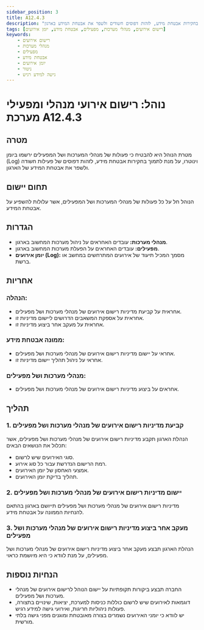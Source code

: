 ```yaml
---
sidebar_position: 3
title: A12.4.3
description: "נוהל רישום אירועי מנהלי ומפעילי מערכת מבטיח רישום וניטור של פעולותיהם ביומן אירועים. המטרה היא לתמוך בחקירות אבטחת מידע, לזהות דפוסים חשודים ולשפר את אבטחת המידע בארגון."
tags: [רישום אירועים, מנהלי מערכות, מפעילים, אבטחת מידע, יומן אירועים]
keywords:
    - רישום אירועים
    - מנהלי מערכות
    - מפעילים
    - אבטחת מידע
    - יומן אירועים
    - ניטור
    - גישה למידע רגיש
---
```


# נוהל: רישום אירועי מנהלי ומפעילי מערכת A12.4.3

## מטרה
מטרת הנוהל היא להבטיח כי פעולות של מנהלי המערכות ושל המפעילים ירשמו ביומן (Log) וינוטרו, על מנת לתמוך בחקירות אבטחת מידע, לזהות דפוסים של פעילות חשודה ולשפר את אבטחת המידע של הארגון.

## תחום יישום
הנוהל חל על כל פעולות של מנהלי המערכות ושל המפעילים, אשר עלולות להשפיע על אבטחת המידע.

## הגדרות
- **מנהלי מערכות:** עובדים האחראים על ניהול מערכות המחשוב בארגון.
- **מפעילים:** עובדים האחראים על הפעלת מערכות המחשוב בארגון.
- **יומן אירועים (Log):** מסמך המכיל תיעוד של אירועים המתרחשים במחשב או ברשת.

## אחריות
### הנהלה:
- אחראית על קביעת מדיניות רישום אירועים של מנהלי מערכות ושל מפעילים.
- אחראית על אספקת המשאבים הדרושים ליישום מדיניות זו.
- אחראית על מעקב אחר ביצוע מדיניות זו.

### ממונה אבטחת מידע:
- אחראי על יישום מדיניות רישום אירועים של מנהלי מערכות ושל מפעילים.
- אחראי על ניהול תהליך יישום מדיניות זו.

### מנהלי מערכות ושל מפעילים:
- אחראים על ביצוע מדיניות רישום אירועים של מנהלי מערכות ושל מפעילים.

## תהליך
### 1. קביעת מדיניות רישום אירועים של מנהלי מערכות ושל מפעילים
הנהלת הארגון תקבע מדיניות רישום אירועים של מנהלי מערכות ושל מפעילים, אשר תכלול את הנושאים הבאים:
- סוגי האירועים שיש לרשום.
- רמת הרישום הנדרשת עבור כל סוג אירוע.
- אמצעי האחסון של יומן האירועים.
- תהליך בדיקת יומן האירועים.

### 2. יישום מדיניות רישום אירועים של מנהלי מערכות ושל מפעילים
מדיניות רישום אירועים של מנהלי מערכות ושל מפעילים תייושם בארגון בהתאם להנחיות הממונה על אבטחת מידע.

### 3. מעקב אחר ביצוע מדיניות רישום אירועים של מנהלי מערכות ושל מפעילים
הנהלת הארגון תבצע מעקב אחר ביצוע מדיניות רישום אירועים של מנהלי מערכות ושל מפעילים, על מנת לוודא כי היא מיושמת כראוי.

## הנחיות נוספות
- החברה תבצע ביקורות תקופתיות על יישום הנוהל לרישום אירועים של מנהלי מערכות ושל מפעילים.
- דוגמאות לאירועים שיש לרשום כוללות כניסות למערכת, יציאות, שינויים בתצורה, פעולות ניהוליות חריגות, ואירועי גישה למידע רגיש.
- יש לוודא כי יומני האירועים נשמרים בצורה מאובטחת ומוגנים מפני גישה בלתי מורשית.